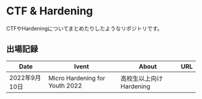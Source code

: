 # CTF & Hardening

CTFやHardeningについてまとめたりしたようなリポジトリです。

## 出場記録

|Date|Ivent|About|URL|
|---|---|---|---|
|2022年9月10日|Micro Hardening for Youth 2022|高校生以上向けHardening||

